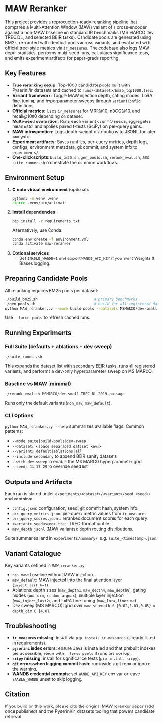 # MAW Reranker

This project provides a reproduction-ready reranking pipeline that compares a Multi-Attention Window (MAW) variant of a cross-encoder against a non-MAW baseline on standard IR benchmarks (MS MARCO dev, TREC DL, and selected BEIR tasks). Candidate pools are generated using BM25, re-ranked with identical pools across variants, and evaluated with official trec-style metrics via `ir_measures`. The codebase also logs MAW depth statistics, performs multi-seed runs, calculates significance tests, and emits experiment artifacts for paper-grade reporting.

## Key Features
- **True reranking setup**: Top-1000 candidate pools built with Pyserini/ir\_datasets and cached to `runs/<dataset>/bm25_top1000.trec`.
- **Variant framework**: Toggle MAW injection depth, gating modes, LoRA fine-tuning, and hyperparameter sweeps through `VariantConfig` definitions.
- **Official metrics**: Uses `ir_measures` for MRR@10, nDCG@10, and recall@1000 depending on dataset.
- **Multi-seed evaluation**: Runs each variant over ≥3 seeds, aggregates mean±std, and applies paired t-tests (SciPy) on per-query gains.
- **MAW introspection**: Logs depth-weight distributions to JSONL for later analysis.
- **Experiment artifacts**: Saves runfiles, per-query metrics, depth logs, configs, environment metadata, git commit, and system info to `experiments/`.
- **One-click scripts**: `build_bm25.sh`, `gen_pools.sh`, `rerank_eval.sh`, and `suite_runner.sh` orchestrate the common workflows.

## Environment Setup
1. **Create virtual environment** (optional):
   ```bash
   python3 -m venv .venv
   source .venv/bin/activate
   ```
2. **Install dependencies**:
   ```bash
   pip install -r requirements.txt
   ```
   Alternatively, use Conda:
   ```bash
   conda env create -f environment.yml
   conda activate maw-reranker
   ```
3. **Optional services**:
   - Set `ENABLE_WANDB=1` and export `WANDB_API_KEY` if you want Weights & Biases logging.

## Preparing Candidate Pools
All reranking requires BM25 pools per dataset:
```bash
./build_bm25.sh                          # primary benchmarks
./gen_pools.sh                           # build for all registered datasets
python MAW_reranker.py --mode build-pools --datasets MSMARCO/dev-small
```
Use `--force-pools` to refresh cached runs.

## Running Experiments
### Full Suite (defaults + ablations + dev sweep)
```bash
./suite_runner.sh
```
This expands the dataset list with secondary BEIR tasks, runs all registered variants, and performs a dev-only hyperparameter sweep on MS MARCO.

### Baseline vs MAW (minimal)
```bash
./rerank_eval.sh MSMARCO/dev-small TREC-DL-2019-passage
```
Runs only the default variants (`non_maw`, `maw_default`).

### CLI Options
`python MAW_reranker.py --help` summarizes available flags. Common patterns:
- `--mode suite|build-pools|dev-sweep`
- `--datasets <space separated dataset keys>`
- `--variants default|ablations|all`
- `--include-secondary` to append BEIR sanity datasets
- `--with-dev-sweep` to enable the MS MARCO hyperparameter grid
- `--seeds 13 17 29` to override seed list

## Outputs and Artifacts
Each run is stored under `experiments/<dataset>/<variant>/seed_<seed>/` and contains:
- `config.json`: configuration, seed, git commit hash, system info.
- `per_query_metrics.json`: per-query metric values from `ir_measures`.
- `per_query_scores.jsonl`: reranked document scores for each query.
- `<variant>_seed<seed>.trec`: TREC-format runfile.
- `maw_depth.jsonl` (MAW variants): depth routing distributions.

Suite summaries land in `experiments/summary/`, e.g. `suite_<timestamp>.json`.

## Variant Catalogue
Key variants defined in `MAW_reranker.py`:
- `non_maw`: baseline without MAW injection.
- `maw_default`: MAW injected into the final attention layer (`inject_last_k=1`).
- Ablations: depth sizes (`maw_depth1`, `maw_depth4`, `maw_depth8`), gating modes (`uniform`, `random`, `argmax`), multiple layer injection (`maw_inject_last2`), and LoRA fine-tuning (`maw_lora_finetune`).
- Dev sweep (MS MARCO): grid over `maw_strength ∈ {0.02,0.03,0.05}` × `depth_dim ∈ {4,8}`.

## Troubleshooting
- **`ir_measures` missing**: install via `pip install ir-measures` (already listed in requirements).
- **`pyserini` index errors**: ensure Java is installed and that prebuilt indexes are accessible; rerun with `--force-pools` if runs are corrupt.
- **`scipy` missing**: install for significance tests (`pip install scipy`).
- **`git` errors when logging commit hash**: run inside a git repo or ignore the warning.
- **WANDB credential prompts**: set `WANDB_API_KEY` env var or leave `ENABLE_WANDB` unset to skip logging.

## Citation
If you build on this work, please cite the original MAW reranker paper (add once published) and the Pyserini/ir\_datasets tooling that powers candidate retrieval.

